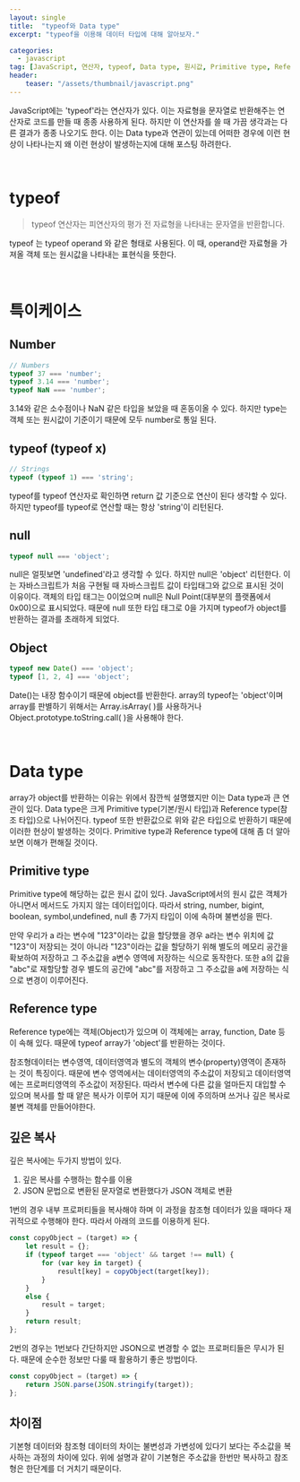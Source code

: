 ```yaml
---
layout: single
title:  "typeof와 Data type"
excerpt: "typeof을 이용해 데이터 타입에 대해 알아보자."

categories:
  - javascript
tag: [JavaScript, 연산자, typeof, Data type, 원시값, Primitive type, Reference type]
header:
    teaser: "/assets/thumbnail/javascript.png"
---
```


JavaScript에는 'typeof'라는 연산자가 있다. 이는 자료형을 문자열로 반환해주는 연산자로 코드를 만들 때 종종 사용하게 된다. 하지만 이 연산자를 쓸 때 가끔 생각과는 다른 결과가 종종 나오기도 한다. 이는 Data type과 연관이 있는데 어떠한 경우에 이런 현상이 나타나는지 왜 이런 현상이 발생하는지에 대해 포스팅 하려한다.

<br/>

# typeof
> typeof 연산자는 피연산자의 평가 전 자료형을 나타내는 문자열을 반환합니다.

typeof 는 typeof operand 와 같은 형태로 사용된다. 이 때, operand란 자료형을 가져올 객체 또는 원시값을 나타내는 표현식을 뜻한다.

<br/>

# 특이케이스

## Number
```javascript
// Numbers
typeof 37 === 'number';
typeof 3.14 === 'number';
typeof NaN === 'number';
```

3.14와 같은 소수점이나 NaN 같은 타입을 보았을 때 혼동이올 수 있다. 하지만 type는 객체 또는 원시값이 기준이기 때문에 모두 number로 통일 된다.

## typeof (typeof x)
```javascript
// Strings
typeof (typeof 1) === 'string';
```
typeof를 typeof 연산자로 확인하면 return 값 기준으로 연산이 된다 생각할 수 있다. 하지만 typeof를 typeof로 연산할 때는 항상 'string'이 리턴된다.

## null
```javascript
typeof null === 'object';
```
null은 얼핏보면 'undefined'라고 생각할 수 있다. 하지만 null은 'object' 리턴한다. 이는 자바스크립트가 처음 구현될 때 자바스크립트 값이 타입태그와 값으로 표시된 것이 이유이다. 객체의 타입 태그는 0이었으며 null은 Null Point(대부분의 플랫폼에서 0x00)으로 표시되었다. 때문에 null 또한 타입 태그로 0을 가지며 typeof가 object를 반환하는 결과를 초래하게 되었다. 

## Object
```javascript
typeof new Date() === 'object';
typeof [1, 2, 4] === 'object';
```
Date()는 내장 함수이기 때문에 object를 반환한다. array의 typeof는 'object'이며 array를 판별하기 위해서는 Array.isArray( )를 사용하거나 Object.prototype.toString.call( )을 사용해야 한다.

<br/>

# Data type
array가 object를 반환하는 이유는 위에서 잠깐씩 설명했지만 이는 Data type과 큰 연관이 있다. Data type은 크게 Primitive type(기본/원시 타입)과 Reference type(참조 타입)으로 나뉘어진다. typeof 또한 반환값으로 위와 같은 타입으로 반환하기 때문에 이러한 현상이 발생하는 것이다. Primitive type과 Reference type에 대해 좀 더 알아보면 이해가 편해질 것이다.

## Primitive type
Primitive type에 해당하는 값은 원시 값이 있다. JavaScript에서의 원시 값은 객체가 아니면서 메서드도 가지지 않는 데이터입이다. 따라서 string, number, bigint, boolean, symbol,undefined, null 총 7가지 타입이 이에 속하며 불변성을 띈다.

만약 우리가 a 라는 변수에 "123"이라는 값을 할당했을 경우 a라는 변수 위치에 값 "123"이 저장되는 것이 아니라 "123"이라는 값을 할당하기 위해 별도의 메모리 공간을 확보하여 저장하고 그 주소값을 a변수 영역에 저장하는 식으로 동작한다. 또한 a의 값을 "abc"로 재할당할 경우 별도의 공간에 "abc"를 저장하고 그 주소값을 a에 저장하는 식으로 변경이 이루어진다.

## Reference type
Reference type에는 객체(Object)가 있으며 이 객체에는 array, function, Date 등이 속해 있다. 때문에 typeof array가 'object'를 반환하는 것이다.

참조형데이터는 변수영역, 데이터영역과 별도의 객체의 변수(property)영역이 존재하는 것이 특징이다. 때문에 변수 영역에서는 데이터영역의 주소값이 저장되고 데이터영역에는 프로퍼티영역의 주소값이 저장된다. 따라서 변수에 다른 값을 얼마든지 대입할 수 있으며 복사를 할 때 얕은 복사가 이루어 지기 때문에 이에 주의하며 쓰거나 깊은 복사로 불변 객체를 만들어야한다.

## 깊은 복사
깊은 복사에는 두가지 방법이 있다.
1. 깊은 복사를 수행하는 함수를 이용
2. JSON 문법으로 변환된 문자열로 변환했다가 JSON 객체로 변환

1번의 경우 내부 프로퍼티들을 복사해야 하며 이 과정을 참조형 데이터가 있을 때마다 재귀적으로 수행해야 한다. 따라서 아래의 코드를 이용하게 된다.
```javascript
const copyObject = (target) => {
	let result = {};
    if (typeof target === 'object' && target !== null) {
    	for (var key in target) {
        	result[key] = copyObject(target[key]);
        }
    }
    else {
    	result = target;
    }
    return result;
};
```

2번의 경우는 1번보다 간단하지만 JSON으로 변경할 수 없는 프로퍼티들은 무시가 된다. 때문에 순수한 정보만 다룰 때 활용하기 좋은 방법이다.
```javascript
const copyObject = (target) => {
	return JSON.parse(JSON.stringify(target));
};
```
## 차이점 
기본형 데이터와 참조형 데이터의 차이는 불변성과 가변성에 있다기 보다는 주소값을 복사하는 과정의 차이에 있다. 위에 설명과 같이 기본형은 주소값을 한번만 복사하고 참조형은 한단계를 더 거치기 때문이다.


